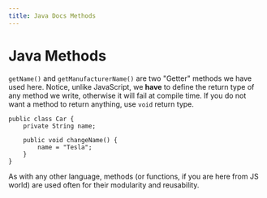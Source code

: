 ```yaml
---
title: Java Docs Methods
---
```

# Java Methods

`getName()` and `getManufacturerName()` are two "Getter" methods we have used here. Notice, unlike JavaScript, we **have** to define the return type of any method we write, otherwise it will fail at compile time. If you do not want a method to return anything, use `void` return type.

    public class Car {
        private String name;

        public void changeName() {
            name = "Tesla";
        }
    }

As with any other language, methods (or functions, if you are here from JS world) are used often for their modularity and reusability.